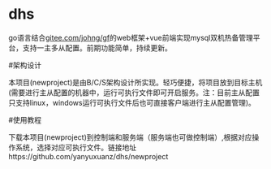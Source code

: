 # dhs
go语言结合[gitee.com/johng/gf](http://gitee.com/johng/gf)的web框架+vue前端实现mysql双机热备管理平台，支持一主多从配置。前期功能简单，持续更新。

#架构设计

本项目(newproject)是由B/C/S架构设计所实现。轻巧便捷，将项目放到目标主机(需要进行主从配置的机器中，运行可执行文件即可开启服务。注：目前主从配置只支持linux，windows运行可执行文件后也可直接客户端进行主从配置管理)。

#使用教程

下载本项目(newproject)到控制端和服务端（服务端也可做控制端）,根据对应操作系统，选择对应可执行文件。链接地址https://github.com/yanyuxuanz/dhs/newproject




